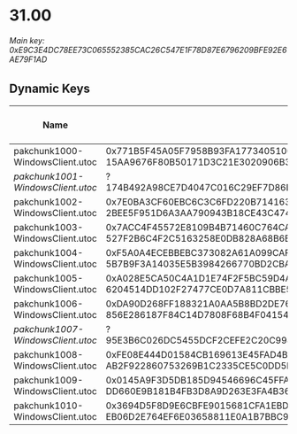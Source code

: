 # 31.00

###### *Main key: 0xE9C3E4DC78EE73C065552385CAC26C547E1F78D87E6796209BFE92E6AE79F1AD*

## Dynamic Keys

| Name                              | Key</br>GUID                                                                                            | High Res Textures |
|-----------------------------------|---------------------------------------------------------------------------------------------------------|-------------------|
| pakchunk1000-WindowsClient.utoc   | 0x771B5F45A05F7958B93FA17734051005AD6524AF1E77EF0729E50D23CCD83411</br>15AA9676F80B50171D3C21E3020906B3 | ❌                 |
| *pakchunk1001-WindowsClient.utoc*   | ?</br>174B492A98CE7D4047C016C29EF7D86D | ✔️                 |
| pakchunk1002-WindowsClient.utoc   | 0x7E0BA3CF60EBC6C3C6FD220B714163F3342D29EE0041C2AE294AB15F75576C1C</br>2BEE5F951D6A3AA790943B18CE43C474 | ❌                 |
| pakchunk1003-WindowsClient.utoc   | 0x7ACC4F45572E8109B4B71460C764CA75DE5E5FF6C2D7EA29AED65323BFF00BFF</br>527F2B6C4F2C5163258E0DB828A68B6B | ✔️                 |
| pakchunk1004-WindowsClient.utoc   | 0xF5A0A4ECEBBEBC373082A61A099CAF0C55CD862CC319086FE5B90F7C793BA11A</br>5B7B9F3A14035E5B3984266770BD2CBA | ✔️                 |
| pakchunk1005-WindowsClient.utoc   | 0xA028E5CA50C4A1D1E74F2F5BC59D4A4FDF437DB921B23C3CDFDCA6A353BDD6E5</br>6204514DD102F27477CE0D7A811CBBE5 | ❌                 |
| pakchunk1006-WindowsClient.utoc   | 0xDA90D268FF188321A0AA5B8BD2DE762D2B5C39FE4EDAA43F6C0F58D84C2924D3</br>856E286187F84C14D7808F68B4F04154 | ❌                 |
| *pakchunk1007-WindowsClient.utoc*   | ?</br>95E3B6C026DC5455DCF2CEFE2C20C998 | ❌                 |
| pakchunk1008-WindowsClient.utoc   | 0xFE08E444D01584CB169613E45FAD4BCC090A14CA9D3F273D9CD1A0BBE6A11DDF</br>AB2F922860753269B1C2335CE5C0DD5D | ✔️                 |
| pakchunk1009-WindowsClient.utoc   | 0x0145A9F3D5DB185D94546696C45FFA885DBD3D3E3F6B14E5DF36E41BFC3C3DFA</br>DD660E9B181B4FB3D8A9D263E3FA4B36 | ✔️                 |
| pakchunk1010-WindowsClient.utoc   | 0x3694D5F8D9E6CBFE9015681CFA1EBDBAD7202C515FC6F1FD9CA17D4E6DE23278</br>EB06D2E764EF6E03658811E0A1B7BBC9 | ❌                 |